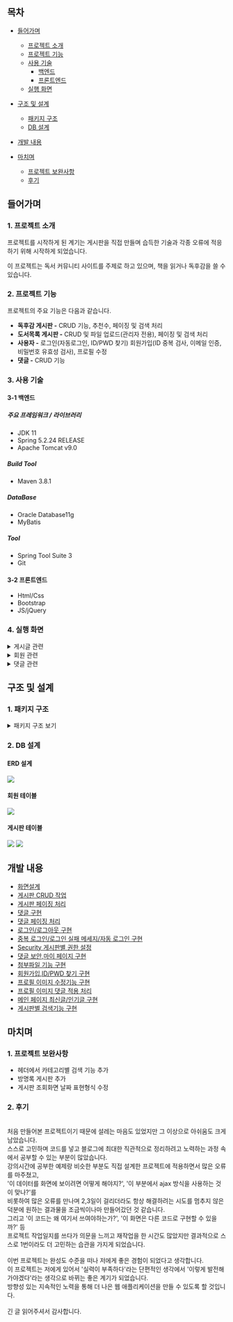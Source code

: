 ## 목차
- [들어가며](#들어가며)
  - [프로젝트 소개](#1-프로젝트-소개)    
  - [프로젝트 기능](#2-프로젝트-기능)    
  - [사용 기술](#3-사용-기술)   
     - [백엔드](#3-1-백엔드)
     - [프론트엔드](#3-2-프론트엔드)
  - [실행 화면](#4-실행-화면)   


- [구조 및 설계](#구조-및-설계)
  - [패키지 구조](#1-패키지-구조)
  - [DB 설계](#2-db-설계)

- [개발 내용](#개발-내용)

- [마치며](#마치며)
  - [프로젝트 보완사항](#1-프로젝트-보완사항)
  - [후기](#2-후기)

## 들어가며
### 1. 프로젝트 소개
프로젝트를 시작하게 된 계기는 게시판을 직접 만들며 습득한 기술과 각종 오류에 적응하기 위해 시작하게 되었습니다.

이 프로젝트는 독서 커뮤니티 사이트를 주제로 하고 있으며, 책을 읽거나 독후감을 쓸 수 있습니다.

### 2. 프로젝트 기능

프로젝트의 주요 기능은 다음과 같습니다.
- **독후감 게시판 -** CRUD 기능, 추천수, 페이징 및 검색 처리
- **도서목록 게시판 -** CRUD 및 파일 업로드(관리자 전용), 페이징 및 검색 처리
- **사용자 -** 로그인(자동로그인, ID/PWD 찾기) 회원가입(ID 중복 검사, 이메일 인증, 비밀번호 유효성 검사), 프로필 수정
- **댓글 -** CRUD 기능

### 3. 사용 기술

#### 3-1 백엔드

##### 주요 프레임워크 / 라이브러리
- JDK 11
- Spring 5.2.24 RELEASE
- Apache Tomcat v9.0

##### Build Tool
- Maven 3.8.1

##### DataBase
- Oracle Database11g
- MyBatis

##### Tool
- Spring Tool Suite 3
- Git

#### 3-2 프론트엔드
- Html/Css
- Bootstrap
- JS/jQuery

### 4. 실행 화면
<details>
  <summary>게시글 관련</summary>
  <div markdown="1">
  <br>
  <b>1. 게시글 전체 목록</b><br><br>
    <img src="https://github.com/yoonclass/PrivateProject/assets/135006470/a4a6ae49-513f-421a-9c69-7c8996ba8047.png">
    전체 목록을 페이징 처리하여 조회할 수 있다.<br><br>
  
  <b>2. 게시글 조회</b><br><br>
    <img src="https://github.com/yoonclass/PrivateProject/assets/135006470/03a96b29-6514-4d59-a364-762505a9d3c1.png">
    로그인과 상관없이 누구나 글은 조회할 수 있다.<br><br>
  
  <b>3. 게시글 등록</b><br>  
    <img src="https://github.com/yoonclass/PrivateProject/assets/135006470/2830a193-c86c-4d4e-bd74-92c51143d967.png">
    로그인 한 사용자만 새로운 글을 작성할 수 있고, 작성 후 목록 화면으로 redirect한다.<br><br>

  <b>4. 게시글 수정</b><br>  
    <img src="https://github.com/yoonclass/PrivateProject/assets/135006470/c9c7c7af-3bc2-468e-acac-47c251ede52e.png">
    <br>본인이 작성한 글만 수정할 수 있으며 관리자 admin은 삭제만 가능하다.
    <br><br>    
    
  <b>6. 게시글 검색 및 페이징</b><br>  
    <img src="https://github.com/yoonclass/PrivateProject/assets/135006470/b3b633d6-544a-4010-a3db-881fe92df8dc.png">
    <br>검색조건을 설정할 수 있다.<br><br>
    <img src="https://github.com/yoonclass/PrivateProject/assets/135006470/a62bfcb1-f8d9-4cb3-8096-03b8e5fe565b.png">
    검색 키워드에 포함된 글을 모두 보여준다.<br>
    페이지 이동, 게시물 조회할 때 검색조건 값이 유지된다.
    <br><br>
  
  <b>7. 게시글 추천</b><br>  
    게시글 추천 기능은 독후감 게시판에 있습니다.<br><br>
    <img src="https://github.com/yoonclass/PrivateProject/assets/135006470/b114d9eb-34bf-466f-b8ba-68bb37d5b74b.png">
    <img src="https://github.com/yoonclass/PrivateProject/assets/135006470/9a1f9652-b388-4525-a198-8b6630348ce2.png">
    게시글 조회화면에서 추천을 할 수 있고 추천된 상태에서 추천취소를 할 수 있다.<br><br><br>
    <img src="https://github.com/yoonclass/PrivateProject/assets/135006470/48889e8f-198d-45e6-94ac-3282bdd49217.png">
    <br><br>
  
  <b>8. 파일 업로드</b><br>  
    파일 업로드 기능은 도서목록 게시판에 있으며 관리자만 작업 가능하다.
    <img src="https://github.com/yoonclass/PrivateProject/assets/135006470/46b90aa8-cf13-4e10-9513-5e3fa7d72788.png">
    <br>도서 등록 화면에서 파일 추가 및 삭제가 가능하다.(관리자 가능)<br>
    <img src="https://github.com/yoonclass/PrivateProject/assets/135006470/46a718ec-511c-4e3e-b871-edc2b790c759.png">
    <br>도서 수정 화면에서 기존 파일 및 새 파일에 대한 추가, 삭제가 가능하다.<br>
    <img src="https://github.com/yoonclass/PrivateProject/assets/135006470/daa77c7e-26ed-4fbe-8035-0d8d9c203944.png">
    <br>도서 조회 화면에서 파일을 다운로드 할 수 있다.(관리자, 회원 가능)
    <br><br>
  </div>
 </details>

<details>
  <summary>회원 관련</summary>   
  <div markdown="1">
  
  <br><b>1. 회원가입</b><br>  
    <img src="https://github.com/yoonclass/PrivateProject/assets/135006470/2634e2ed-6c98-4a3d-a2f1-de95ce306412">
    <br>이용약관, 개인정보 수집에 동의할 경우 회원가입을 진행할 수 있다.<br><br>
    <img src="https://github.com/yoonclass/PrivateProject/assets/135006470/d87e8d59-4c63-4aa4-90d8-dc9dc4480e3c.png">
    <br>ID 중복 확인, 이메일 인증, 비밀번호 유효성 검사를 진행하며 완료 시 회원 정보를 저장하고<br>
    메인 화면으로 리디렉트합니다.
    <br>
    
  <b>2. 로그인</b><br>  
    <img src="https://github.com/yoonclass/PrivateProject/assets/135006470/04b5c153-6e47-44ac-b8a8-c2c2269ebae1.png">
    <br>자동 로그인 클릭 시 7일 동안 로그인이 유지됩니다.<br><br>
    <img src="https://github.com/yoonclass/PrivateProject/assets/135006470/2552977e-a3fc-4cff-83b1-7d0797efdad6.png">
    <br>로그인 실패 시 빨간 글씨로 안내 문구가 출력됩니다.<br>
    로그인 실패 여부와 상관없이 아이디 찾기 및 비밀번호 재발급 화면으로 이동할 수 있습니다.<br><br>
    <img src="https://github.com/yoonclass/PrivateProject/assets/135006470/c054435c-8843-48e1-a5aa-7e3b20d361fb.png">
    로그인에 성공하면 로그인 직전에 봤던 페이지로 이동하며 회원가입일 경우 접근이 거부됩니다.
    <br><br>
    
  <b>3. ID/PWD 찾기</b><br>
    <img src="https://github.com/yoonclass/PrivateProject/assets/135006470/342792c8-9302-40be-bcdc-d7b1a532f268.png">
    회원가입 시 입력한 이메일로 아이디 및 임시 비밀번호 발급이 가능합니다.
    <br>

  <b>4. 프로필 수정</b><br><br>
    <img src="https://github.com/yoonclass/PrivateProject/assets/135006470/a464b05a-b8f0-47d2-be2c-571c1b3cced7">
    <br>이미지 버튼을 눌러 프로필 이미지를 설정할 수 있고 현재 비밀번호 일치 여부를 확인하여<br>
    새 비밀번호 변경이 가능합니다.
    <br><br>
  </div>
</details>

<details>
  <summary>댓글 관련</summary>   
  <div markdown="1">
  <b>1. 댓글 작성</b><br><br>   
  <br>미로그인 사용자 화면<br>   
  <img src="https://github.com/yoonclass/PrivateProject/assets/135006470/d836e13d-6df6-4e73-b209-0b8a060c44b9">
  <br>댓글은 로그인한 사용자만 달 수 있다.<br><br>

  <b>2. 댓글 수정/삭제</b><br><br>
  <img src="https://github.com/yoonclass/PrivateProject/assets/135006470/0286406a-1d86-4537-b51a-b61ebf145e96">
  <br>사용자는 자신이 작성한 댓글만 수정/삭제할 수 있다.<br><br>
  <img src="https://github.com/yoonclass/PrivateProject/assets/135006470/397f6528-5253-4484-a162-49d9307badee">
  <br>관리자는 다른 사용자의 댓글 삭제가 가능하지만 수정은 할 수 없다.<br><br>
  </div>
</details>

## 구조 및 설계   
   
### 1. 패키지 구조
   
<details>
  <summary>패키지 구조 보기</summary>  
  <br>
  <div markdown="1">
    <img src="https://github.com/yoonclass/PrivateProject/assets/135006470/06d4d5f4-af4b-47d0-914f-289e41ccb6c9" alt="Image 1"><br>
    <img src="https://github.com/yoonclass/PrivateProject/assets/135006470/d13c32f6-979c-4104-a3d6-1ab86352b56b" alt="Image 2"><br>
    <img src="https://github.com/yoonclass/PrivateProject/assets/135006470/bd0e4e77-8265-4922-afb2-ea330fa4a06e" alt="Image 3"><br>
    <img src="https://github.com/yoonclass/PrivateProject/assets/135006470/d9314876-49bc-41d4-9bb4-d98baacaa1f2" alt="Image 4"><br>
    <br><b>test</b><br>
    <img src="https://github.com/yoonclass/PrivateProject/assets/135006470/d7c53d1f-e9e0-4cf0-bc2e-88afe5d7e68b" alt="Image 5"><br>
  </div>
</details>

  ### 2. DB 설계
  #### ERD 설계
  <div markdown="1">
    <img src="https://github.com/yoonclass/PrivateProject/assets/135006470/195b23f8-460e-42f7-ab88-73a81b6603ab">
  </div>

  
  #### 회원 테이블
  <div markdown="1">
    <img src="https://github.com/yoonclass/PrivateProject/assets/135006470/ffee8c01-2adb-463f-a290-600eabe3a3c3">
  </div>
    
  
  #### 게시판 테이블
  <div markdown="1">
    <img src="https://github.com/yoonclass/PrivateProject/assets/135006470/12351eaf-4c35-4b6c-9c2e-9e6979ec52dc">
    <img src="https://github.com/yoonclass/PrivateProject/assets/135006470/d8d62062-abf0-4a7d-be04-ad83ea620bb6">
  </div>
  

  ## 개발 내용
  - <a href="https://yoon-class.tistory.com/107">화면설계</a>
  - <a href="https://yoon-class.tistory.com/123">게시판 CRUD 작업</a>
  - <a href="https://yoon-class.tistory.com/135">게시판 페이징 처리</a>
  - <a href="https://yoon-class.tistory.com/138">댓글 구현</a>
  - <a href="https://yoon-class.tistory.com/139">댓글 페이징 처리</a>
  - <a href="https://yoon-class.tistory.com/147">로그인/로그아웃 구현</a>
  - <a href="https://yoon-class.tistory.com/153">중복 로그인/로그인 실패 메세지/자동 로그인 구현</a>
  - <a href="https://yoon-class.tistory.com/157">Security 게시판별 권한 설정</a>
  - <a href="https://yoon-class.tistory.com/161">댓글 보안,마이 페이지 구현</a>
  - <a href="https://yoon-class.tistory.com/168">첨부파일 기능 구현</a>
  - <a href="https://yoon-class.tistory.com/172">회원가입,ID/PWD 찾기 구현</a>
  - <a href="https://yoon-class.tistory.com/181">프로필 이미지 수정기능 구현</a>
  - <a href="https://yoon-class.tistory.com/182">프로필 이미지 댓글 적용 처리</a>
  - <a href="https://yoon-class.tistory.com/184">메인 페이지 최신글/인기글 구현</a>
  - <a href="https://yoon-class.tistory.com/187">게시판별 검색기능 구현</a>

  ## 마치며   
  ### 1. 프로젝트 보완사항   
  - 헤더에서 카테고리별 검색 기능 추가
  - 방명록 게시판 추가
  - 게시판 조회화면 날짜 표현형식 수정
   
  ### 2. 후기   

  <br>처음 만들어본 프로젝트이기 때문에 설레는 마음도 있었지만 그 이상으로 아쉬움도 크게 남았습니다.
  <br>스스로 고민하며 코드를 넣고 블로그에 최대한 직관적으로 정리하려고 노력하는 과정 속에서 공부할 수 있는 부분이 많았습니다.
  <br>강의시간에 공부한 예제랑 비슷한 부분도 직접 설계한 프로젝트에 적용하면서 많은 오류를 마주쳤고,
  <br>'이 데이터를 화면에 보이려면 어떻게 해야지?', '이 부분에서 ajax 방식을 사용하는 것이 맞나?'를
  <br>비롯하여 많은 오류를 만나며 2,3일이 걸리더라도 항상 해결하려는 시도를 멈추지 않은 덕분에 원하는 결과물을 조금씩이나마 만들어갔던 것 같습니다.
  <br>그리고 '이 코드는 왜 여기서 쓰여야하는가?', '이 화면은 다른 코드로 구현할 수 있을까?' 등
  <br>프로젝트 작업일지를 쓰다가 의문을 느끼고 재작업을 한 시간도 많았지만 결과적으로 스스로 1번이라도 더 고민하는 습관을 가지게 되었습니다.
  <br>
  <br>이번 프로젝트는 완성도 수준을 떠나 저에게 좋은 경험이 되었다고 생각합니다.
  <br>이 프로젝트는 저에게 있어서 '실력이 부족하다'라는 단편적인 생각에서 '이렇게 발전해가야겠다'라는 생각으로 바뀌는 좋은 계기가 되었습니다.
  <br>방향성 있는 지속적인 노력을 통해 더 나은 웹 애플리케이션을 만들 수 있도록 할 것입니다.
  <br>
  <br>긴 글 읽어주셔서 감사합니다.
